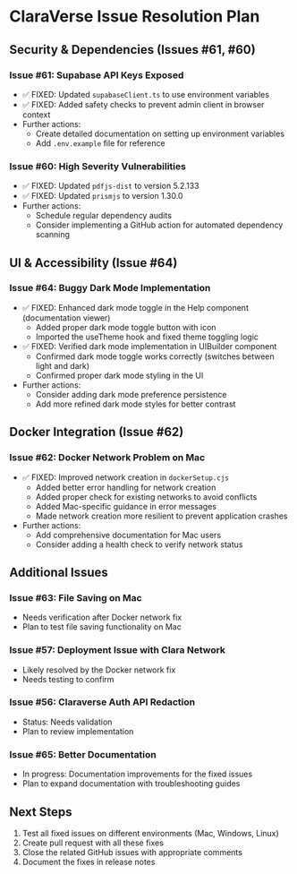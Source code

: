 # ClaraVerse Issue Resolution Plan

## Security & Dependencies (Issues #61, #60)

### Issue #61: Supabase API Keys Exposed
- ✅ FIXED: Updated `supabaseClient.ts` to use environment variables
- ✅ FIXED: Added safety checks to prevent admin client in browser context
- Further actions:
  - Create detailed documentation on setting up environment variables
  - Add `.env.example` file for reference

### Issue #60: High Severity Vulnerabilities
- ✅ FIXED: Updated `pdfjs-dist` to version 5.2.133
- ✅ FIXED: Updated `prismjs` to version 1.30.0
- Further actions:
  - Schedule regular dependency audits
  - Consider implementing a GitHub action for automated dependency scanning

## UI & Accessibility (Issue #64)

### Issue #64: Buggy Dark Mode Implementation
- ✅ FIXED: Enhanced dark mode toggle in the Help component (documentation viewer)
  - Added proper dark mode toggle button with icon
  - Imported the useTheme hook and fixed theme toggling logic
- ✅ FIXED: Verified dark mode implementation in UIBuilder component
  - Confirmed dark mode toggle works correctly (switches between light and dark)
  - Confirmed proper dark mode styling in the UI
- Further actions:
  - Consider adding dark mode preference persistence
  - Add more refined dark mode styles for better contrast

## Docker Integration (Issue #62)

### Issue #62: Docker Network Problem on Mac
- ✅ FIXED: Improved network creation in `dockerSetup.cjs`
  - Added better error handling for network creation
  - Added proper check for existing networks to avoid conflicts
  - Added Mac-specific guidance in error messages
  - Made network creation more resilient to prevent application crashes
- Further actions:
  - Add comprehensive documentation for Mac users
  - Consider adding a health check to verify network status

## Additional Issues

### Issue #63: File Saving on Mac
- Needs verification after Docker network fix
- Plan to test file saving functionality on Mac

### Issue #57: Deployment Issue with Clara Network
- Likely resolved by the Docker network fix
- Needs testing to confirm

### Issue #56: Claraverse Auth API Redaction
- Status: Needs validation
- Plan to review implementation

### Issue #65: Better Documentation
- In progress: Documentation improvements for the fixed issues
- Plan to expand documentation with troubleshooting guides

## Next Steps
1. Test all fixed issues on different environments (Mac, Windows, Linux)
2. Create pull request with all these fixes
3. Close the related GitHub issues with appropriate comments
4. Document the fixes in release notes 